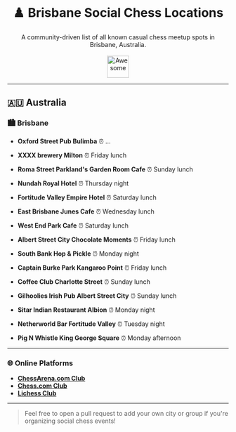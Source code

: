 <h1 align="center">♟️ Brisbane Social Chess Locations</h1>

<p align="center">
  A community-driven list of all known casual chess meetup spots in Brisbane, Australia.
  <br><br>
  <a href="https://github.com/sindresorhus/awesome">
    <img src="https://raw.githubusercontent.com/sindresorhus/awesome/main/media/logo.svg" alt="Awesome" height="50">
  </a>
</p>

---

## 🇦🇺 Australia

### 🏙️ Brisbane

- **Oxford Street Pub Bulimba**
  ⏰ ...

- **XXXX brewery Milton**
  ⏰ Friday lunch

- **Roma Street Parkland's Garden Room Cafe**
  ⏰ Sunday lunch

- **Nundah Royal Hotel**
  ⏰ Thursday night

- **Fortitude Valley Empire Hotel**
  ⏰ Saturday lunch

- **East Brisbane Junes Cafe**
  ⏰ Wednesday lunch

- **West End Park Cafe**
  ⏰ Saturday lunch

- **Albert Street City Chocolate Moments**
  ⏰ Friday lunch

- **South Bank Hop & Pickle**
  ⏰ Monday night

- **Captain Burke Park Kangaroo Point**
  ⏰ Friday lunch

- **Coffee Club Charlotte Street**
  ⏰ Sunday lunch

- **Gilhoolies Irish Pub Albert Street City**
  ⏰ Sunday lunch

- **Sitar Indian Restaurant Albion**
  ⏰ Monday night

- **Netherworld Bar Fortitude Valley**
  ⏰ Tuesday night

- **Pig N Whistle King George Square**
  ⏰ Monday afternoon

---

### 🌐 Online Platforms

- **[ChessArena.com Club](https://chessarena.com/community/bsc)**
- **[Chess.com Club](https://www.chess.com/club/brisbane-social-chess)**
- **[Lichess Club](https://lichess.org/team/brisbane-social-chess)**

---

> Feel free to open a pull request to add your own city or group if you're organizing social chess events!
